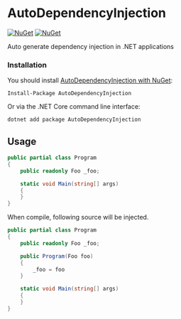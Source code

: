 # AutoDependencyInjection
[![NuGet](https://img.shields.io/nuget/dt/mediatr.svg)](https://www.nuget.org/packages/AutoDependencyInjection) 
[![NuGet](https://img.shields.io/nuget/vpre/mediatr.svg)](https://www.nuget.org/packages/AutoDependencyInjection)

Auto generate dependency injection in .NET applications

### Installation

You should install [AutoDependencyInjection with NuGet](https://www.nuget.org/packages/AutoDependencyInjection):

    Install-Package AutoDependencyInjection
    
Or via the .NET Core command line interface:

    dotnet add package AutoDependencyInjection
    
## Usage

```csharp
public partial class Program
{
    public readonly Foo _foo;

    static void Main(string[] args)
    {
    }
}
```

When compile, following source will be injected.

```csharp
public partial class Program
{
    public readonly Foo _foo;

    public Program(Foo foo)
    { 
        _foo = foo
    }

    static void Main(string[] args)
    {
    }
}
```
